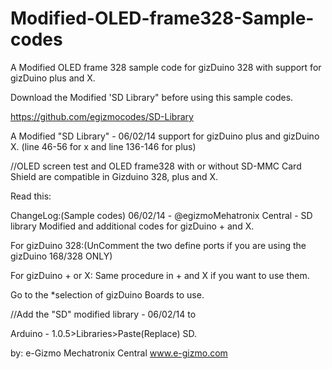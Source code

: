 Modified-OLED-frame328-Sample-codes
===================================

A Modified OLED frame 328 sample code for gizDuino 328 with support for gizDuino plus and X.


Download the Modified 'SD Library" before using this sample codes.

https://github.com/egizmocodes/SD-Library

A Modified "SD Library" - 06/02/14 support for gizDuino plus and gizDuino X. (line 46-56 for x and line 136-146 for plus)

//OLED screen test and OLED frame328 with or without SD-MMC Card Shield are compatible in Gizduino 328, plus and X.

Read this:

ChangeLog:(Sample codes) 06/02/14 - @egizmoMehatronix Central - SD library Modified and additional codes for gizDuino + and X.

For gizDuino 328:(UnComment the two define ports if you are using the gizDuino 168/328 ONLY)

For gizDuino + or X: Same procedure in + and X if you want to use them.

Go to the *selection of gizDuino Boards to use.

//Add the "SD" modified library - 06/02/14 to

Arduino - 1.0.5>Libraries>Paste(Replace) SD.

by: e-Gizmo Mechatronix Central www.e-gizmo.com
